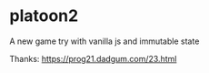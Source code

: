 # platoon2
A new game try with vanilla js and immutable state

Thanks: https://prog21.dadgum.com/23.html
